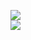 [![](https://img.shields.io/badge/Made%20With-Github%20Spray-lightgrey.svg?style=for-the-badge&logo=github)](https://github.com/Annihil/github-spray#14099)  
[![](https://i.imgur.com/2DrTn0Z.gif)](https://github.com/Annihil/github-spray)